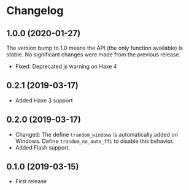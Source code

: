 Changelog
=========

1.0.0 (2020-01-27)
------------------

The version bump to 1.0 means the API (the only function available) is stable. No significant changes were made from the previous release.

* Fixed: Deprecated js warning on Haxe 4

0.2.1 (2019-03-17)
------------------

* Added Haxe 3 support

0.2.0 (2019-03-17)
------------------

* Changed: The define `trandom_windows` is automatically added on Windows. Define `trandom_no_auto_ffi` to disable this behavior.
* Added Flash support.

0.1.0 (2019-03-15)
------------------

* First release
